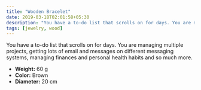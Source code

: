 ```yaml
---
title: "Wooden Bracelet"
date: 2019-03-18T02:01:58+05:30
description: "You have a to-do list that scrolls on for days. You are managing multiple projects, getting..."
tags: [jewelry, wood]
---
```


You have a to-do list that scrolls on for days. You are managing multiple projects, getting lots of email and messages on different messaging systems, managing finances and personal health habits and so much more.

- **Weight:** 60 g
- **Color:** Brown
- **Diameter:** 20 cm